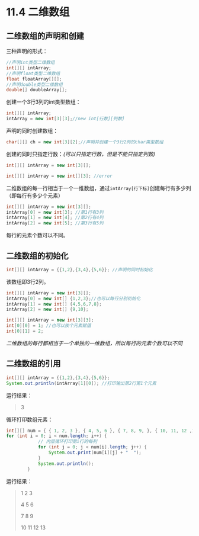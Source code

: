 # 11.4 二维数组

## 二维数组的声明和创建

三种声明的形式：

```java
//声明int类型二维数组
int[][] intArray;
//声明float类型二维数组
float floatArray[][];
//声明double类型二维数组
double[] doubleArray[];
```

创建一个3行3列的int类型数组：

```java
int[][] intArray;
intArray = new int[3][3];//new int[行数][列数]
```

声明的同时创建数组：

```java
char[][] ch = new int[3][2];//声明并创建一个3行2列的char类型数组
```

创建的同时只指定行数：*(可以只指定行数，但是不能只指定列数)*

```java
int[][] intArray = new int[3][];
```

```java
int[][] intArray = new int[][3]; //error
```

二维数组的每一行相当于一个一维数组，通过`intArray[行下标]`创建每行有多少列（即每行有多少个元素）

```java
int[][] intArray = new int[3][];
intArray[0] = new int[3]; //第1行有3列
intArray[1] = new int[4]; //第2行有4列
intArray[2] = new int[5]; //第3行有5列
```

每行的元素个数可以不同。



## 二维数组的初始化

```java
int[][] intArray = {{1,2},{3,4},{5,6}}; //声明的同时初始化
```

该数组即3行2列。

```java
int[][] intArray = new int[3][];
intArray[0] = new int[] {1,2,3};//也可以每行分别初始化
intArray[1] = new int[] {4,5,6,7,8};
intArray[2] = new int[] {9,10};
```

```java
int[][] intArray = new int[3][3];
int[0][0] = 1; //也可以挨个元素赋值
int[0][1] = 2;
```

*二维数组的每行都相当于一个单独的一维数组，所以每行的元素个数可以不同*



## 二维数组的引用

```java
int[][] intArray = {{1,2},{3,4},{5,6}}; 
System.out.println(intArray[1][0]); //打印输出第2行第1个元素
```

运行结果：

> 3



循环打印数组元素：

```java
int[][] num = { { 1, 2, 3 }, { 4, 5, 6 }, { 7, 8, 9, }, { 10, 11, 12 ,13} };
for (int i = 0; i < num.length; i++) {
			// 内层循环打印第i行的每列
			for (int j = 0; j < num[i].length; j++) {
				System.out.print(num[i][j] + "  ");
			}
			System.out.println();
		}
```

运行结果：

>1 2 3  
>
>4 5 6  
>
>7 8 9  
>
>10 11 12 13  